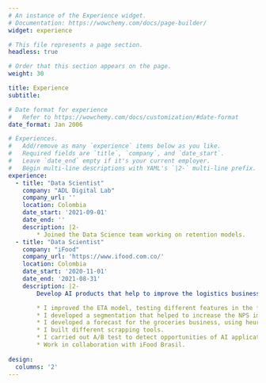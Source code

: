 ```yaml
---
# An instance of the Experience widget.
# Documentation: https://wowchemy.com/docs/page-builder/
widget: experience

# This file represents a page section.
headless: true

# Order that this section appears on the page.
weight: 30

title: Experience
subtitle:

# Date format for experience
#   Refer to https://wowchemy.com/docs/customization/#date-format
date_format: Jan 2006

# Experiences.
#   Add/remove as many `experience` items below as you like.
#   Required fields are `title`, `company`, and `date_start`.
#   Leave `date_end` empty if it's your current employer.
#   Begin multi-line descriptions with YAML's `|2-` multi-line prefix.
experience:
  - title: "Data Scientist"
    company: "ADL Digital Lab"
    company_url: ''
    location: Colombia
    date_start: '2021-09-01'
    date_end: ''
    description: |2-
        * Joined the Data Science team working on retention models.
  - title: "Data Scientist"
    company: "iFood"
    company_url: 'https://www.ifood.com.co/'
    location: Colombia
    date_start: '2020-11-01'
    date_end: '2021-08-31'
    description: |2-
        Develop AI products that help to improve the logistics business. Tools: Python, Spark, DataBricks, Sagemaker, Docker, Airflow.

        * I improved the ETA model, testing different features in the feature engineering phase.
        * I developed a segmentation that helped to increase the NPS improving the rider's earn.
        * I developed a forecast for the groceries business, using heuristic methods.
        * I built different scrapping tools.
        * I carried out A/B test to detect opportunities of AI applications.
        * Work in collaboration with iFood Brasil.   
        
design:
  columns: '2'
---
```

